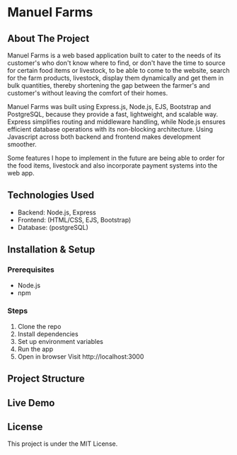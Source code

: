 # Manuel Farms

## About The Project
Manuel Farms is a web based application built to cater to the needs of its customer's who don't know where to find,
or don't have the time to source for certain food items or livestock, to be able to come to the website, search for the farm products, livestock, 
display them dynamically and get them in bulk quantities, thereby shortening the gap between the farmer's and customer's without leaving the comfort of
their homes.

Manuel Farms was built using Express.js, Node.js, EJS, Bootstrap and PostgreSQL, because they provide a fast, lightweight, and scalable way.
Express simplifies routing and middleware handling, while Node.js ensures efficient database operations with its non-blocking
architecture. Using Javascript across both backend and frontend makes development smoother.

Some features I hope to implement in the future are being able to order for the food items, livestock and also incorporate
payment systems into the web app.

## Technologies Used
* Backend: Node.js, Express
* Frontend: (HTML/CSS, EJS, Bootstrap)
* Database: (postgreSQL)

## Installation & Setup
### Prerequisites
* Node.js
* npm

### Steps
1. Clone the repo
2. Install dependencies
3. Set up environment variables
4. Run the app
5. Open in browser
   Visit http://localhost:3000

## Project Structure

## Live Demo

## License
This project is under the MIT License.

